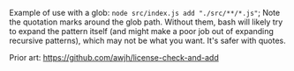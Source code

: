 Example of use with a glob: `node src/index.js add "./src/**/*.js"`;
Note the quotation marks around the glob path. Without them, bash will likely try to expand the pattern itself (and might make a poor job out of expanding recursive patterns), which may not be what you want. It's safer with quotes.

Prior art: https://github.com/awjh/license-check-and-add

